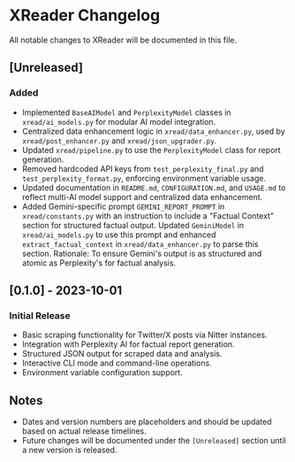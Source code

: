 # XReader Changelog

All notable changes to XReader will be documented in this file.

## [Unreleased]

### Added
- Implemented `BaseAIModel` and `PerplexityModel` classes in `xread/ai_models.py` for modular AI model integration.
- Centralized data enhancement logic in `xread/data_enhancer.py`, used by `xread/post_enhancer.py` and `xread/json_upgrader.py`.
- Updated `xread/pipeline.py` to use the `PerplexityModel` class for report generation.
- Removed hardcoded API keys from `test_perplexity_final.py` and `test_perplexity_format.py`, enforcing environment variable usage.
- Updated documentation in `README.md`, `CONFIGURATION.md`, and `USAGE.md` to reflect multi-AI model support and centralized data enhancement.
- Added Gemini-specific prompt `GEMINI_REPORT_PROMPT` in `xread/constants.py` with an instruction to include a "Factual Context" section for structured factual output. Updated `GeminiModel` in `xread/ai_models.py` to use this prompt and enhanced `extract_factual_context` in `xread/data_enhancer.py` to parse this section. Rationale: To ensure Gemini's output is as structured and atomic as Perplexity's for factual analysis.

## [0.1.0] - 2023-10-01

### Initial Release
- Basic scraping functionality for Twitter/X posts via Nitter instances.
- Integration with Perplexity AI for factual report generation.
- Structured JSON output for scraped data and analysis.
- Interactive CLI mode and command-line operations.
- Environment variable configuration support.

## Notes

- Dates and version numbers are placeholders and should be updated based on actual release timelines.
- Future changes will be documented under the `[Unreleased]` section until a new version is released.
